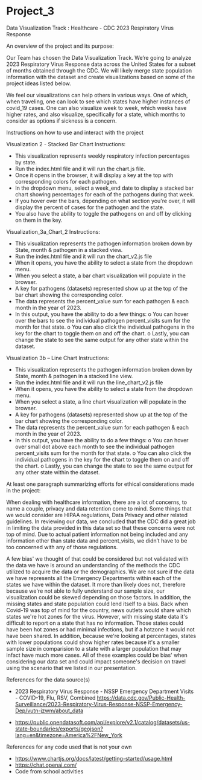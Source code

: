# Project_3
Data Visualization Track : Healthcare - CDC 2023 Respiratory Virus Response

An overview of the project and its purpose:

Our Team has chosen the Data Visualization Track. We’re going to analyze 2023 Respiratory Virus Response data across the United States for a subset of months obtained through the CDC. We will likely merge state population information with the dataset and create visualizations based on some of the project ideas listed below.

We feel our visualizations can help others in various ways. One of which, when traveling, one can look to see which states have higher instances of covid_19 cases. One can also visualize week to week, which weeks have higher rates, and also visualize, specifically for a state, which months to consider as options if sickness is a concern. 

Instructions on how to use and interact with the project

Visualization 2 - Stacked Bar Chart Instructions:

- This visualization represents weekly respiratory infection percentages by state.
- Run the index.html file and it will run the chart.js file.
- Once it opens in the browser, it will display a key at the top with corresponding colors for each pathogen.
- In the dropdown menu, select a week_end date to display a stacked bar chart showing percentages for each of the pathogens during that week.
- If you hover over the bars, depending on what section you're over, it will display the percent of cases for the pathogen and the state.
- You also have the ability to toggle the pathogens on and off by clicking on them in the key. 

Visualization_3a_Chart_2 Instructions:

-	This visualization represents the pathogen information broken down by State, month & pathogen in a stacked view.  
-	Run the index.html file and it will run the chart_v2.js file
-	When it opens, you have the ability to select a state from the dropdown menu. 
-	When you select a state, a bar chart visualization will populate in the browser.
-	A key for pathogens (datasets) represented show up at the top of the bar chart showing the corresponding color.
-	The data represents the percent_value sum for each pathogen & each month in the year of 2023.
-	In this output, you have the ability to do a few things:
o	You can hover over the bars to see the individual pathogen percent_visits sum for the month for that state. 
o	You can also click the individual pathogens in the key for the chart to toggle them on and off the chart. 
o	Lastly, you can change the state to see the same output for any other state within the dataset.

Visualization 3b – Line Chart Instructions: 

-	This visualization represents the pathogen information broken down by State, month & pathogen in a stacked line view.  
-	Run the index.html file and it will run the line_chart_v2.js file
-	When it opens, you have the ability to select a state from the dropdown menu. 
-	When you select a state, a line chart visualization will populate in the browser.
-	A key for pathogens (datasets) represented show up at the top of the bar chart showing the corresponding color.
-	The data represents the percent_value sum for each pathogen & each month in the year of 2023.
-	In this output, you have the ability to do a few things:
o	You can hover over small dot above each month to see the individual pathogen percent_visits sum for the month for that state. 
o	You can also click the individual pathogens in the key for the chart to toggle them on and off the chart. 
o	Lastly, you can change the state to see the same output for any other state within the dataset.

At least one paragraph summarizing efforts for ethical considerations made in the project:

When dealing with healthcare information, there are a lot of concerns, to name a couple, privacy and data retention come to mind. Some things that we would consider are HIPAA regulations, Data Privacy and other related guidelines. In reviewing our data, we concluded that the CDC did a great job in limiting the data provided in this data set so that these concerns were not top of mind.  Due to actual patient information not being included and any information other than state data and percent_visits, we didn’t have to be too concerned with any of those regulations. 

A few bias' we thought of that could be considered but not validated with the data we have is around an understanding of the methods the CDC utilized to acquire the data or the demographics. We are not sure if the data we have represents all the Emergency Departments within each of the states we have within the dataset.  It more than likely does not, therefore because we're not able to fully understand our sample size, our visualization could be skewed depending on those factors. In addition, the missing states and state population could lend itself to a bias. Back when Covid-19 was top of mind for the country, news outlets would share which states we're hot zones for the virus. However, with missing state data it's difficult to report on a state that has no information. Those states could have been hot zones or had minimal infections, but if a hotzone it would not have been shared. In addition, because we're looking at percentages, states with lower populations could show higher rates because it's a smaller sample size in comparision to a state with a larger population that may infact have much more cases. All of these examples could be bias' when considering our data set and could impact someone's decision on travel using the scenario that we listed in our presentation. 


References for the data source(s)

- 2023 Respiratory Virus Response - NSSP Emergency Department Visits - COVID-19, Flu, RSV, Combined
 https://data.cdc.gov/Public-Health-Surveillance/2023-Respiratory-Virus-Response-NSSP-Emergency-Dep/vutn-jzwm/about_data

- https://public.opendatasoft.com/api/explore/v2.1/catalog/datasets/us-state-boundaries/exports/geojson?lang=en&timezone=America%2FNew_York


References for any code used that is not your own

- https://www.chartjs.org/docs/latest/getting-started/usage.html
- https://chat.openai.com/
- Code from school activities
